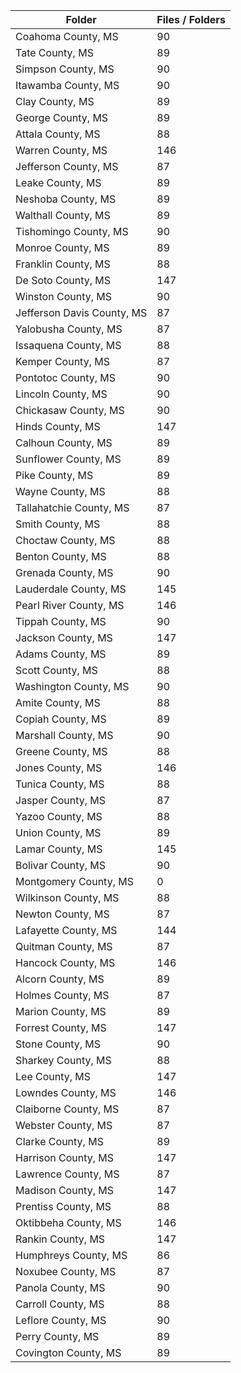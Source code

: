 | Folder                     |   Files / Folders |
|----------------------------|-------------------|
| Coahoma County, MS         |                90 |
| Tate County, MS            |                89 |
| Simpson County, MS         |                90 |
| Itawamba County, MS        |                90 |
| Clay County, MS            |                89 |
| George County, MS          |                89 |
| Attala County, MS          |                88 |
| Warren County, MS          |               146 |
| Jefferson County, MS       |                87 |
| Leake County, MS           |                89 |
| Neshoba County, MS         |                89 |
| Walthall County, MS        |                89 |
| Tishomingo County, MS      |                90 |
| Monroe County, MS          |                89 |
| Franklin County, MS        |                88 |
| De Soto County, MS         |               147 |
| Winston County, MS         |                90 |
| Jefferson Davis County, MS |                87 |
| Yalobusha County, MS       |                87 |
| Issaquena County, MS       |                88 |
| Kemper County, MS          |                87 |
| Pontotoc County, MS        |                90 |
| Lincoln County, MS         |                90 |
| Chickasaw County, MS       |                90 |
| Hinds County, MS           |               147 |
| Calhoun County, MS         |                89 |
| Sunflower County, MS       |                89 |
| Pike County, MS            |                89 |
| Wayne County, MS           |                88 |
| Tallahatchie County, MS    |                87 |
| Smith County, MS           |                88 |
| Choctaw County, MS         |                88 |
| Benton County, MS          |                88 |
| Grenada County, MS         |                90 |
| Lauderdale County, MS      |               145 |
| Pearl River County, MS     |               146 |
| Tippah County, MS          |                90 |
| Jackson County, MS         |               147 |
| Adams County, MS           |                89 |
| Scott County, MS           |                88 |
| Washington County, MS      |                90 |
| Amite County, MS           |                88 |
| Copiah County, MS          |                89 |
| Marshall County, MS        |                90 |
| Greene County, MS          |                88 |
| Jones County, MS           |               146 |
| Tunica County, MS          |                88 |
| Jasper County, MS          |                87 |
| Yazoo County, MS           |                88 |
| Union County, MS           |                89 |
| Lamar County, MS           |               145 |
| Bolivar County, MS         |                90 |
| Montgomery County, MS      |                 0 |
| Wilkinson County, MS       |                88 |
| Newton County, MS          |                87 |
| Lafayette County, MS       |               144 |
| Quitman County, MS         |                87 |
| Hancock County, MS         |               146 |
| Alcorn County, MS          |                89 |
| Holmes County, MS          |                87 |
| Marion County, MS          |                89 |
| Forrest County, MS         |               147 |
| Stone County, MS           |                90 |
| Sharkey County, MS         |                88 |
| Lee County, MS             |               147 |
| Lowndes County, MS         |               146 |
| Claiborne County, MS       |                87 |
| Webster County, MS         |                87 |
| Clarke County, MS          |                89 |
| Harrison County, MS        |               147 |
| Lawrence County, MS        |                87 |
| Madison County, MS         |               147 |
| Prentiss County, MS        |                88 |
| Oktibbeha County, MS       |               146 |
| Rankin County, MS          |               147 |
| Humphreys County, MS       |                86 |
| Noxubee County, MS         |                87 |
| Panola County, MS          |                90 |
| Carroll County, MS         |                88 |
| Leflore County, MS         |                90 |
| Perry County, MS           |                89 |
| Covington County, MS       |                89 |